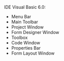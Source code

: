 IDE Visual Basic 6.0:
* Menu Bar
* Main Toolbar
* Project Window
* Form Designer Window
* Toolbox
* Code Window
* Properties Bar
* Form Layout Window
